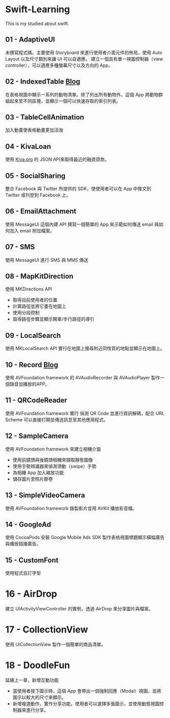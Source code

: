 # Swift-Learning
This is my studied about swift.

## 01 - AdaptiveUI
未撰寫程式碼。主要使用 Storyboard 來進行使用者介面元件的佈局，使用 Auto Layout 以及尺寸類別來讓 UI 可以自適應。
建立一個具有單一視圖控制器（view controller），可以適應多種螢幕尺寸以及方向的 App。


## 02 - IndexedTable  [Blog](https://medium.com/@k022298/add-an-index-in-tableview-feeb919f82ab)
在表格視圖中顯示一系列的動物清單。除了列出所有動物外，這個 App 將動物群組起來至不同區塊，並顯示一個可以快速存取的索引列表。

## 03 - TableCellAnimation
加入動畫使表格動畫更加活潑


## 04 - KivaLoan
使用 [Kiva.org](https://www.kiva.org/) 的 JSON API來取得最近的融資貸款。


## 05 - SocialSharing
整合 Facebook 與 Twitter 所提供的 SDK，使使用者可以在 App 中推文到 Twitter 或刊登到 Facebook 上。


## 06 - EmailAttachment
使用 MessageUI 這個內建 API 撰寫一個簡單的 App 來示範如何傳送 email 與如何加入 email 附加檔案。


## 07 - SMS
使用 MessageUI 進行 SMS 與 MMS 傳送


## 08 - MapKitDirection
使用 MKDirections API
- 取得目前使用者的位置
- 計算路徑並將它畫在地圖上
- 使用分段控制
- 取得路徑步驟並顯示開車/步行路徑的導引


## 09 - LocalSearch
使用 MKLocalSearch API 實行在地圖上搜尋附近同性質的地點並顯示在地圖上。


## 10 - Record  [Blog](https://medium.com/@k022298/create-an-audio-recorder-in-xcode-30adaec2e1d7)
使用 AVFoundation framework 的 AVAudioRecorder 與 AVAudioPlayer 製作一個錄音加播放的APP。


## 11 - QRCodeReader
使用 AVFoundation framework 實行 偵測 QR Code 並進行資訊解碼，配合 URL Scheme 可以直接打開並傳送訊息至其他應用程式。


## 12 - SampleCamera
使用 AVFoundation framework 來建立相機介面
* 使用前鏡頭與後鏡頭相機來擷取靜態圖像
* 使用手勢辨識器來偵測滑動（swipe）手勢
* 為相機 App 加入縮放功能
* 儲存圖片至照片膠卷


## 13 - SimpleVideoCamera
使用 AVFoundation framework 錄製影片並用 AVKit 播放影音檔。


## 14 - GoogleAd
使用 CocoaPods 安裝 Google Mobile Ads SDK 製作表格視圖標題顯示橫幅廣告與播放插播廣告。


## 15 - CustomFont
使用程式自訂字型


# 16 - AirDrop
建立 UIActivityViewController 的實例，透過 AirDrop 來分享圖片與檔案。


# 17 - CollectionView
使用 UICollectionView 製作一個簡單的商品清單。


# 18 - DoodleFun
延續上一章，新增互動功能
- 當使用者按下圖示時，這個 App 會帶出一個強制回應（Modal）視圖，並將圖示以較大的尺寸來顯示。
- 新增複選動作，實作分享功能。使用者可以選擇多張圖示，並使用動態視圖控制器來進行分享。
